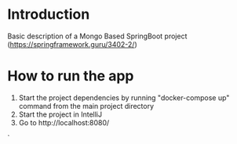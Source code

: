 # Introduction
Basic description of a Mongo Based SpringBoot project (https://springframework.guru/3402-2/)

# How to run the app
1) Start the project dependencies by running "docker-compose up" command from the main project directory
2) Start the project in IntelliJ 
3) Go to http://localhost:8080/

`
